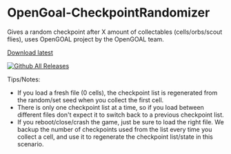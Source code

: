 # OpenGoal-CheckpointRandomizer
Gives a random checkpoint after X amount of collectables (cells/orbs/scout flies), uses OpenGOAL project by the OpenGOAL team.

[Download latest](https://github.com/zedb0t/opengoal-checkpointrandomizer/releases/latest/download/OpenGoal-CheckpointRandomizer.zip)  

[![Github All Releases](https://img.shields.io/github/downloads/zedb0t/OpenGoal-CheckpointRandomizer/total.svg)]()

Tips/Notes:

- If you load a fresh file (0 cells), the checkpoint list is regenerated from the random/set seed when you collect the first cell.
- There is only one checkpoint list at a time, so if you load between different files don't expect it to switch back to a previous checkpoint list.
- If you reboot/close/crash the game, just be sure to load the right file. We backup the number of checkpoints used from the list every time you collect a cell, and use it to regenerate the checkpoint list/state in this scenario.
